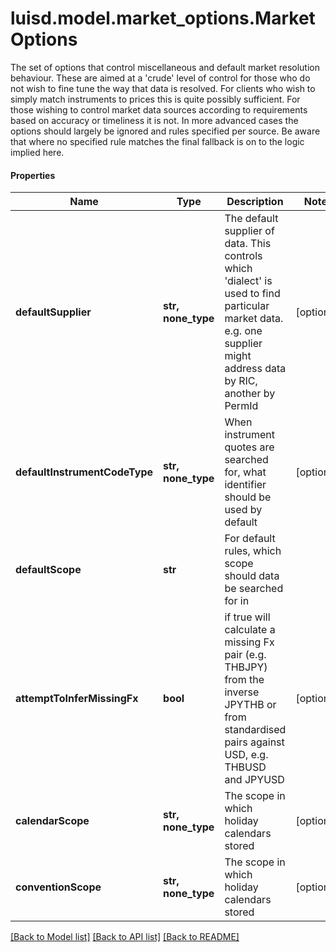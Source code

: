 # luisd.model.market_options.MarketOptions

The set of options that control miscellaneous and default market resolution behaviour.  These are aimed at a 'crude' level of control for those who do not wish to fine tune the way that data is resolved.  For clients who wish to simply match instruments to prices this is quite possibly sufficient. For those wishing to control market data sources  according to requirements based on accuracy or timeliness it is not. In more advanced cases the options should largely be ignored and rules specified  per source. Be aware that where no specified rule matches the final fallback is on to the logic implied here.

#### Properties
Name | Type | Description | Notes
------------ | ------------- | ------------- | -------------
**defaultSupplier** | **str, none_type** | The default supplier of data. This controls which &#x27;dialect&#x27; is used to find particular market data. e.g. one supplier might address data by RIC, another by PermId | [optional] 
**defaultInstrumentCodeType** | **str, none_type** | When instrument quotes are searched for, what identifier should be used by default | [optional] 
**defaultScope** | **str** | For default rules, which scope should data be searched for in | 
**attemptToInferMissingFx** | **bool** | if true will calculate a missing Fx pair (e.g. THBJPY) from the inverse JPYTHB or from standardised pairs against USD, e.g. THBUSD and JPYUSD | [optional] 
**calendarScope** | **str, none_type** | The scope in which holiday calendars stored | [optional] 
**conventionScope** | **str, none_type** | The scope in which holiday calendars stored | [optional] 

[[Back to Model list]](../../README.md#documentation-for-models) [[Back to API list]](../../README.md#documentation-for-api-endpoints) [[Back to README]](../../README.md)

